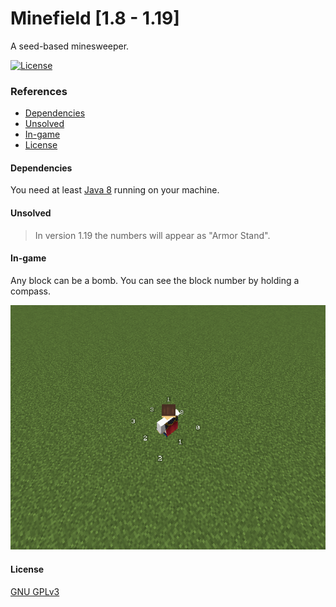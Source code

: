 # Minefield [1.8 - 1.19]
A seed-based minesweeper.

<div>
  <a target="_blank" href="https://github.com/A4Z0/Minefield/blob/master/LICENSE">
    <img alt="License" src="https://img.shields.io/github/license/A4Z0/Minefield?style=for-the-badge">
  </a>
</div>

### References
- [Dependencies](#dependencies)
- [Unsolved](#unsolved)
- [In-game](#in-game)
- [License](#license)

#### Dependencies
You need at least [Java 8](https://www.java.com/) running on your machine.

#### Unsolved
> In version 1.19 the numbers will appear as "Armor Stand".

#### In-game
Any block can be a bomb.
You can see the block number by holding a compass.

![Screenshot](https://github.com/A4Z0/Minefield/blob/master/assets/javaw_bjmvINayI8.png?raw=true)

#### License
[GNU GPLv3](https://choosealicense.com/licenses/gpl-3.0/)